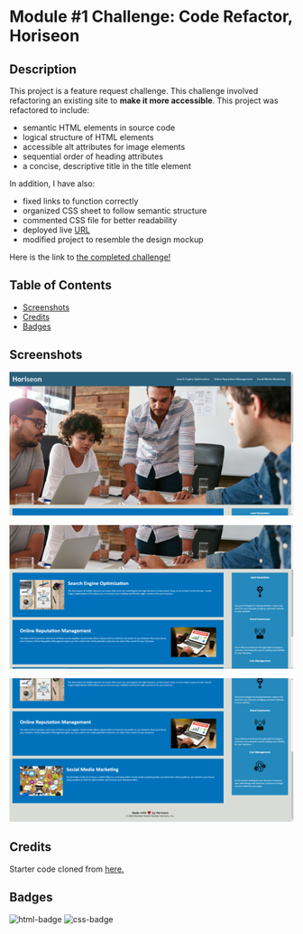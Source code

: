 # Module #1 Challenge: Code Refactor, Horiseon

## Description

This project is a feature request challenge. This challenge involved refactoring an existing site to **make it more accessible**. This project was refactored to include:

* semantic HTML elements in source code
* logical structure of HTML elements
* accessible alt attributes for image elements
* sequential order of heading attributes
* a concise, descriptive title in the title element

In addition, I have also:

* fixed links to function correctly
* organized CSS sheet to follow semantic structure
* commented CSS file for better readability
* deployed live [URL](https://guides.github.com/features/mastering-markdown/)
* modified project to resemble the design mockup

Here is the link to [the completed challenge!](https://guides.github.com/features/mastering-markdown/)


## Table of Contents

* [Screenshots](#screenshots)
* [Credits](#credits)
* [Badges](#badges)


## Screenshots

![screenshot 1 of project](/Develop/assets/images/SS1.png)

![screenshot 2 of project](/Develop/assets/images/SS2.png)

![screenshot 3 of project](/Develop/assets/images/SS3.png)


## Credits

Starter code cloned from [here.](https://github.com/coding-boot-camp/urban-octo-telegram)


## Badges

![html-badge](https://img.shields.io/badge/HTML-62.9%25-blueviolet)
![css-badge](https://img.shields.io/badge/CSS-37.1%25-ff69b4)

